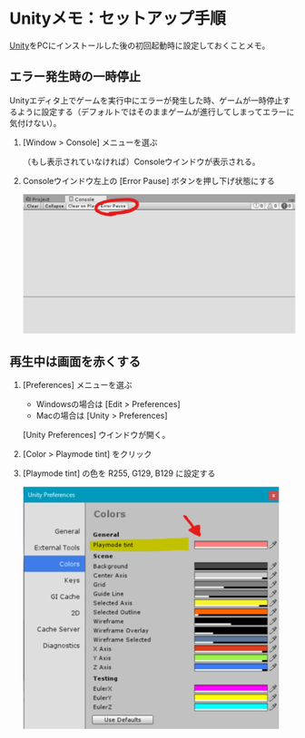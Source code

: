 # Unityメモ：セットアップ手順

[Unity]をPCにインストールした後の初回起動時に設定しておくことメモ。

[Unity]: https://unity3d.com/

## エラー発生時の一時停止

Unityエディタ上でゲームを実行中にエラーが発生した時、ゲームが一時停止するように設定する（デフォルトではそのままゲームが進行してしまってエラーに気付けない）。

1. [Window > Console] メニューを選ぶ

    （もし表示されていなければ）Consoleウインドウが表示される。

1. Consoleウインドウ左上の [Error Pause] ボタンを押し下げ状態にする

    ![alt text](error-pause.png)

## 再生中は画面を赤くする

1. [Preferences] メニューを選ぶ

    * Windowsの場合は [Edit > Preferences]
    * Macの場合は [Unity > Preferences]

    [Unity Preferences] ウインドウが開く。

1. [Color > Playmode tint] をクリック

1.  [Playmode tint] の色を R255, G129, B129 に設定する

    ![alt text](colortint.png)
